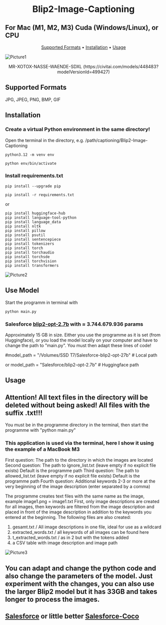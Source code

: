 <div align="center">
<h1> Blip2-Image-Captioning</h1>
</div>
<div><h2>For Mac (M1, M2, M3) Cuda (Windows/Linux), or CPU</h2> </div>
<div align="center">
  <p>
    <a href="#supported-formats">Supported Formats</a> •
    <a href="#installation">Installation</a> •
    <a href="#usage">Usage</a>
  </p>
</div>

![Picture1](https://image.civitai.com/xG1nkqKTMzGDvpLrqFT7WA/165788c5-17cf-4fa1-a6f3-b900a3a4e1ab/width=1440,quality=90/2024-05-21-201140_0_NIK.jpeg)
<p>
<div align="center">MR-XOTOX-NASSE-WAENDE-SDXL (https://civitai.com/models/448483?modelVersionId=499427)</div>
</p>

## Supported Formats
JPG, JPEG, PNG, BMP, GIF

## Installation

### Create a virtual Python environment in the same directory!
Open the terminal in the directory, e.g. /path/captioning/Blip2-Image-Captioning
```
python3.12 -m venv env
```
```
python env/bin/activate
```
### Install requirements.txt
```
pip install --upgrade pip
```
```
pip install -r requirements.txt
```
or
```
pip install huggingface-hub
pip install language-tool-python
pip install language_data
pip install nltk
pip install pillow
pip install psutil
pip install sentencepiece
pip install tokenizers
pip install torch
pip install torchaudio
pip install torchsde
pip install torchvision
pip install transformers
```
![Picture2](https://creative-ai.der-zerfleischer.de/images/creativ/quer//2024-05-17-103401_109585519072628_barock.jpeg)
## Use Model
Start the programm in terminal with
```
python main.py
```

### Salesforce [blip2-opt-2.7b](https://huggingface.co/Salesforce/blip2-opt-2.7b) with ≈ 3.744.679.936 params
Approximately 15 GB in size. Either you use the programme as it is set (from Huggingface), or you load the model locally on your computer and have to change the path to "main.py".
You must then adapt these lines of code!<p>
#model_path = "/Volumes/SSD T7/Salesforce-blip2-opt-27b" # Local path<p>
or
model_path = "Salesforce/blip2-opt-2.7b" # Huggingface path<p>

## Usage
<h2>Attention! All text files in the directory will be deleted without being asked! All files with the suffix .txt!!!</h2>

You must be in the programme directory in the terminal, then start the programme with "python main.py"

### This application is used via the terminal, here I show it using the example of a MacBook M3

First question: The path to the directory in which the images are located
Second question: The path to ignore_list.txt (leave empty if no explicit file exists) Default is the programme path
Third question: The path to allowed_list.txt (leave empty if no explicit file exists) Default is the programme path
Fourth question: Additional keywords 2-3 or more at the very beginning of the image description (enter separated by a comma)

The programme creates text files with the same name as the image, example image1.png = image1.txt
First, only image descriptions are created for all images, then keywords are filtered from the image description and placed in front of the image description in addition to the keywords you entered at the beginning.
The following files are also created:
1. gesamt.txt / All image descriptions in one file, ideal for use as a wildcard
2. extracted_words.txt / all keywords of all images can be found here
3. t_extracted_words.txt / as in 2 but with the tokens added
4. a CSV table with image description and image path

![Picture3](https://image.civitai.com/xG1nkqKTMzGDvpLrqFT7WA/fe8c5bfd-7887-4267-a344-a18189a41680/width=920,quality=90/2024-06-06-143307_305791123400292.jpeg)

## You can adapt and change the python code and also change the parameters of the model. Just experiment with the changes, you can also use the larger Blip2 model but it has 33GB and takes longer to process the images.
## [Salesforce](Salesforce/blip2-opt-6.7b) or little better [Salesforce-Coco](Salesforce/blip2-opt-6.7b-coco)
